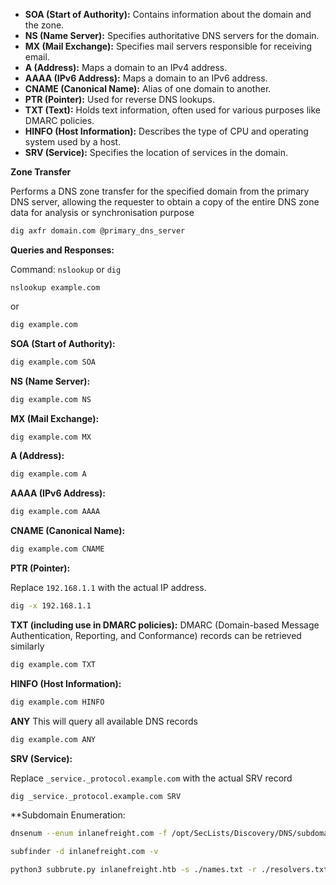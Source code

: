 - **SOA (Start of Authority):** Contains information about the domain and the zone.
- **NS (Name Server):** Specifies authoritative DNS servers for the domain.
- **MX (Mail Exchange):** Specifies mail servers responsible for receiving email.
- **A (Address):** Maps a domain to an IPv4 address.
- **AAAA (IPv6 Address):** Maps a domain to an IPv6 address.
- **CNAME (Canonical Name):** Alias of one domain to another.
- **PTR (Pointer):** Used for reverse DNS lookups.
- **TXT (Text):** Holds text information, often used for various purposes like DMARC policies.
- **HINFO (Host Information):** Describes the type of CPU and operating system used by a host.
- **SRV (Service):** Specifies the location of services in the domain.

**Zone Transfer**

Performs a DNS zone transfer for the specified domain from the primary DNS server, allowing the requester to obtain a copy of the entire DNS zone data for analysis or synchronisation purpose

```bash
dig axfr domain.com @primary_dns_server
```

**Queries and Responses:**

Command: `nslookup` or `dig`

`nslookup example.com`

or

```bash
dig example.com
```

**SOA (Start of Authority):**

 ```bash
 dig example.com SOA
```

**NS (Name Server):**
```bash
dig example.com NS
```

**MX (Mail Exchange):**
```bash
dig example.com MX
```

**A (Address):**
```bash
dig example.com A
```

**AAAA (IPv6 Address):**

```bash
dig example.com AAAA
```
 
**CNAME (Canonical Name):**

```bash
dig example.com CNAME
```
 
**PTR (Pointer):**

 Replace `192.168.1.1` with the actual IP address.
 
```bash
dig -x 192.168.1.1
```
  
**TXT (including use in DMARC policies):**
DMARC (Domain-based Message Authentication, Reporting, and Conformance) records can be retrieved similarly
  
```bash
dig example.com TXT
```

**HINFO (Host Information):**

```bash
dig example.com HINFO
```

 **ANY**
This will query all available DNS records

```bash
dig example.com ANY
```
 
 **SRV (Service):**
 
 Replace `_service._protocol.example.com` with the actual SRV record
 
```bash
dig _service._protocol.example.com SRV
```

**Subdomain Enumeration:

```bash
dnsenum --enum inlanefreight.com -f /opt/SecLists/Discovery/DNS/subdomains-top1million-110000.txt

```

```bash
subfinder -d inlanefreight.com -v
```

```bash
python3 subbrute.py inlanefreight.htb -s ./names.txt -r ./resolvers.txt
```